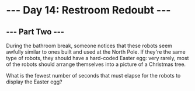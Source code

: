 # --- Day 14: Restroom Redoubt ---

## --- Part Two ---

During the bathroom break, someone notices that these robots seem awfully similar to ones built and used at the North Pole. If they're the same type of robots, they should have a hard-coded Easter egg: very rarely, most of the robots should arrange themselves into a picture of a Christmas tree.

What is the fewest number of seconds that must elapse for the robots to display the Easter egg?
